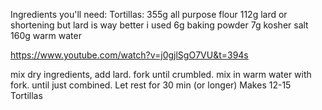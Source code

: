 Ingredients you'll need:
Tortillas:
355g all purpose flour
112g lard or shortening but lard is way better i used
6g  baking powder
7g kosher salt
160g warm water

https://www.youtube.com/watch?v=j0gjlSgO7VU&t=394s


mix dry ingredients, add lard. fork until crumbled. mix in warm water with fork.
until just combined. Let rest for 30 min (or longer)
Makes 12-15 Tortillas

